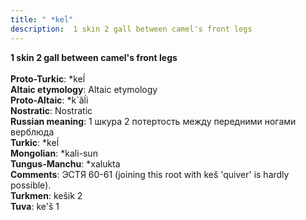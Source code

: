 ```yaml
---
title: " *keĺ"
description:  1 skin 2 gall between camel's front legs
---
```

<strong> 1 skin 2 gall between camel's front legs</strong><br><br>
<strong>Proto-Turkic</strong>:  *keĺ<br>
<strong>Altaic etymology</strong>:  Altaic etymology<br>
<strong> Proto-Altaic</strong>:  *k`ăĺi<br>
<strong>Nostratic</strong>:  Nostratic<br>
<strong>Russian meaning</strong>:  1 шкура 2 потертость между передними ногами верблюда<br>
<strong>Turkic</strong>:  *keĺ<br>
<strong>Mongolian</strong>:  *kali-sun<br>
<strong>Tungus-Manchu</strong>:  *xalukta<br>
<strong>Comments</strong>:  ЭСТЯ 60-61 (joining this root with keš 'quiver' is hardly possible).<br>
<strong>Turkmen</strong>:  kešik 2<br>
<strong>Tuva</strong>:  ke'š 1<br>



